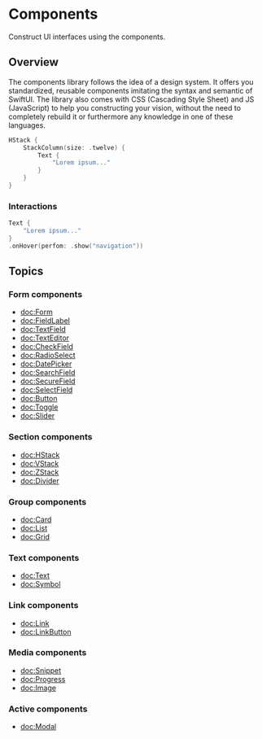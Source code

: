 # Components

Construct UI interfaces using the components.

## Overview

The components library follows the idea of a design system. It offers you standardized, reusable components imitating the syntax and semantic of SwiftUI. The library also comes with CSS (Cascading Style Sheet) and JS (JavaScript) to help you constructing your vision, without the need to completely rebuild it or furthermore any knowledge in one of these languages.

```swift
HStack {
    StackColumn(size: .twelve) {
        Text {
            "Lorem ipsum..."
        }
    }
}
```

### Interactions

```swift
Text {
    "Lorem ipsum..."
}
.onHover(perfom: .show("navigation"))
```

## Topics

### Form components

- <doc:Form>
- <doc:FieldLabel>
- <doc:TextField>
- <doc:TextEditor>
- <doc:CheckField>
- <doc:RadioSelect>
- <doc:DatePicker>
- <doc:SearchField>
- <doc:SecureField>
- <doc:SelectField>
- <doc:Button>
- <doc:Toggle>
- <doc:Slider>

### Section components

- <doc:HStack>
- <doc:VStack>
- <doc:ZStack>
- <doc:Divider>

### Group components

- <doc:Card>
- <doc:List>
- <doc:Grid>

### Text components

- <doc:Text>
- <doc:Symbol>

### Link components

- <doc:Link>
- <doc:LinkButton>

### Media components

- <doc:Snippet>
- <doc:Progress>
- <doc:Image>

### Active components

- <doc:Modal>
